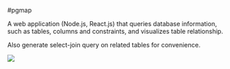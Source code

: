 #pgmap

A web application (Node.js, React.js) that queries database information,
such as tables, columns and constraints, and visualizes table relationship.

Also generate select-join query on related tables for convenience.

![](Demo.gif)
